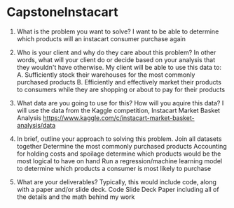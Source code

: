 # CapstoneInstacart

1. What is the problem you want to solve?
	I want to be able to determine which products will an instacart consumer purchase again

2. Who is  your client and why do they care about this problem? In other words, what will your client do or decide based on your analysis that they wouldn't have otherwise.
	My client will be able to use this data to:
	A. Sufficiently stock their warehouses for the most commonly purchased products
	B. Efficiently and effectively market their products to consumers while they are shopping or about to pay for their products

3. What data are you going to use for this? How will you aquire this data?
	I will use the data from the Kaggle competition, Instacart Market Basket Analysis
	https://www.kaggle.com/c/instacart-market-basket-analysis/data

4. In brief, outline your approach to solving this problem.
	Join all datasets together
	Determine the most commonly purchased products
		Accounting for holding costs and spoilage determine which products would be the most logical to have on hand
	Run a regression/machine learning model to determine which products a consumer is most likely to purchase

5. What are your deliverables? Typically, this would include code, along with a paper and/or slide deck.
	Code
	Slide Deck
	Paper including all of the details and the math behind my work
